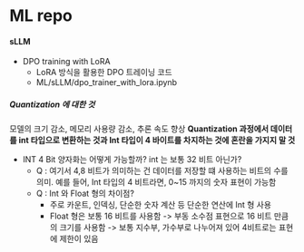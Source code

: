 # ML repo

#### sLLM

- DPO training with LoRA
  - LoRA 방식을 활용한 DPO 트레이닝 코드
  - ML/sLLM/dpo_trainer_with_lora.ipynb

##### Quantization 에 대한 것

모델의 크기 감소, 메모리 사용량 감소, 추론 속도 향상
**Quantization 과정에서 데이터를 int 타입으로 변환하는 것과 Int 타입이 4 바이트를 차지하는 것에 혼란을 가지지 말 것**

- INT 4 Bit 양자화는 어떻게 가능할까? int 는 보통 32 비트 아닌가?
  - Q : 여기서 4,8 비트가 의미하는 건 데이터를 저장할 떄 사용하는 비트의 수를 의미.
        예를 들어, Int 타입의 4 비트라면, 0~15 까지의 숫자 표현이 가능함
  - Q : Int 와 Float 형의 차이점?
    - 주로 카운트, 인덱싱, 단순한 숫자 계산 등 단순한 연산에 Int 형 사용
    - Float 형은 보통 16 비트를 사용함 -> 부동 소수점 표현으로 16 비트 만큼의 크기를 사용함 -> 보통 지수부, 가수부로 나누어져 있어 4비트로는 표현에 제한이 있음
